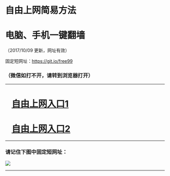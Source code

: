 ﻿# 自由上网简易方法

# 电脑、手机一键翻墙

（2017/10/09 更新，网址有效）

固定短网址：https://git.io/free99

### （微信如打不开，请转到浏览器打开）


***





# &nbsp;&nbsp; <a href="http://ft371717913.fwq-tz-1001.info/fwqtz01.html?t=10090013159 " target="_blank">自由上网入口1</a>
# &nbsp;&nbsp; <a href="http://ft2056624819.fwq-tz-1002.info/fwqtz02.html?t=10090013730 " target="_blank">自由上网入口2</a>
***

### 请记住下图中固定短网址：

<img src="https://s3-us-west-2.amazonaws.com/fwq-1001/yjfq-20170905okok.png" /> 


***

